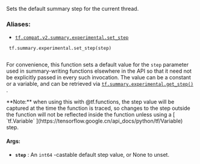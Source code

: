 Sets the default summary step for the current thread.



### Aliases:

- [ `tf.compat.v2.summary.experimental.set_step` ](/api_docs/python/tf/summary/experimental/set_step)



```
 tf.summary.experimental.set_step(step)
 
```

For convenience, this function sets a default value for the  `step`  parameter
used in summary-writing functions elsewhere in the API so that it need not
be explicitly passed in every such invocation. The value can be a constant
or a variable, and can be retrieved via [ `tf.summary.experimental.get_step()` ](https://tensorflow.google.cn/api_docs/python/tf/summary/experimental/get_step).


<aside class="note">**Note:**  when using this with @tf.functions, the step value will be captured at
the time the function is traced, so changes to the step outside the function
will not be reflected inside the function unless using a [ `tf.Variable` ](https://tensorflow.google.cn/api_docs/python/tf/Variable) step.</aside>


#### Args:

- **`step`** : An  `int64` -castable default step value, or None to unset.

